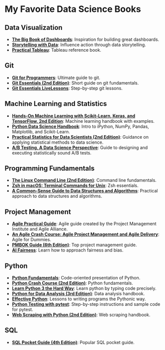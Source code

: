 # My Favorite Data Science Books


## Data Visualization
- [**The Big Book of Dashboards**](https://learning.oreilly.com/library/view/the-big-book/9781119282716/): Inspiration for building great dashboards.
- [**Storytelling with Data**](https://learning.oreilly.com/library/view/storytelling-with-data/9781119621492/): Influence action through data storytelling.
- [**Practical Tableau**](https://learning.oreilly.com/library/view/practical-tableau/9781491977309/): Tableau reference book.

## Git
- [**Git for Programmers**](https://learning.oreilly.com/library/view/git-for-programmers/9781801075732/): Ultimate guide to git.
- [**Git Essentials (2nd Edition)**](https://learning.oreilly.com/library/view/git-essentials/9781787120723/): Short guide on git fundamentals.
- [**Git Essentials LiveLessons**](https://learning.oreilly.com/videos/git-essentials-livelessons/9780134655284/): Step-by-step git lessons.

## Machine Learning and Statistics
- [**Hands-On Machine Learning with Scikit-Learn, Keras, and TensorFlow, 2nd Edition**](https://learning.oreilly.com/library/view/hands-on-machine-learning/9781492032632/): Machine learning handbook with examples.
- [**Python Data Science Handbook**](https://learning.oreilly.com/library/view/python-data-science/9781491912126/): Intro to iPython, NumPy, Pandas, Matplotlib, and Scikit-Learn.
- [**Practical Statistics for Data Scientists (2nd Edition)**](https://learning.oreilly.com/library/view/practical-statistics-for/9781492072935/): Guidance on applying statistical methods to data science.
- [**A/B Testing, A Data Science Perspective**](https://learning.oreilly.com/videos/a-b-testing-a/9781491934777/): Guide to designing and executing statistically sound A/B tests.

## Programming Fundamentals
- [**The Linux Command Line (2nd Edition)**](https://learning.oreilly.com/library/view/the-linux-command/9781492071235/): Command line fundamentals.
- [**Zsh in macOS: Terminal Commands for Unix**](https://learning.oreilly.com/videos/zsh-in-macos/9781484263945/): Zsh essentials.
- [**A Common-Sense Guide to Data Structures and Algorithms**](https://learning.oreilly.com/library/view/a-common-sense-guide/9781680502794/): Practical approach to data structures and algorithms.

## Project Management
- [**Agile Practical Guide**](https://learning.oreilly.com/library/view/agile-practice-guide/9781628253993/): Agile guide created by the Project Management Institute and Agile Alliance.
- [**An Agile Crash Course: Agile Project Management and Agile Delivery**](https://learning.oreilly.com/videos/an-agile-crash/9781789533415/): Agile for Dummies.
- [**PMBOK Guide (6th Edition)**](https://learning.oreilly.com/library/view/a-guide-to/9781628253900/): Top project management guide.
- [**AI Fairness**](https://learning.oreilly.com/library/view/ai-fairness/9781492077664/): Learn how to approach fairness and bias.

## Python
- [**Python Fundamentals**](https://learning.oreilly.com/videos/python-fundamentals/9780135917411/): Code-oriented presentation of Python.
- [**Python Crash Course (2nd Edition)**](https://learning.oreilly.com/library/view/python-crash-course/9781492071266/): Python fundamentals.
- [**Learn Python 3 the Hard Way**](https://learning.oreilly.com/library/view/learn-python-3/9780134693866/): Learn python by typing code precisely.
- [**Python for Data Analysis (3rd Edition)**](https://learning.oreilly.com/library/view/python-for-data/9781098104023/): Data analysis handbook.
- [**Effective Python**](https://learning.oreilly.com/videos/effective-python/9780134175249/): Lessons to writing programs the Pythonic way.
- [**Python Testing with pytest**](https://learning.oreilly.com/library/view/python-testing-with/9781680509427/): Step-by-step instructions and sample code for pytest.
- [**Web Scraping with Python (2nd Edition)**](https://learning.oreilly.com/library/view/web-scraping-with/9781491985564/): Web scraping handbook.

## SQL
- [**SQL Pocket Guide (4th Edition)**](https://learning.oreilly.com/library/view/sql-pocket-guide/9781492090397/): Popular SQL pocket guide.
